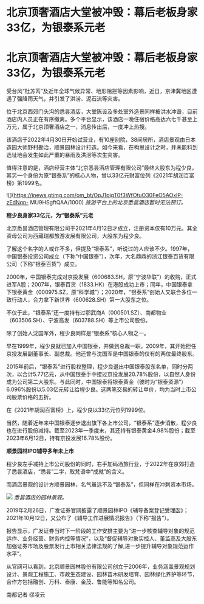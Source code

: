 # 北京顶奢酒店大堂被冲毁：幕后老板身家33亿，为银泰系元老

# 北京顶奢酒店大堂被冲毁：幕后老板身家33亿，为银泰系元老

受台风“杜苏芮”及近年全球气候异常、地形阻拦等因素影响，近日，京津冀地区遭遇了强降雨天气，并引发了洪涝、泥石流等灾害。

位于北京西郊门头沟的悉昙酒店，大堂陈设及多处室外造景同样被洪水冲毁，目前酒店内人员正在有序撤离。多个平台显示，该酒店一晚住宿价格高达六七千甚至上万元，属于北京顶奢酒店之一，消息传出后，一度冲上热搜。

该酒店于2022年4月30日开始试营业，有10座别院，38间居所，酒店景观由日本造园大师野村勘治，顺景园林设计打造。如今来看，在构思设计之时，并未能料到选址地会发生如此严重的暴雨及洪涝等次生灾害。

值得注意的是，酒店经营主体“北京悉昙酒店管理有限公司”最终大股东为程少良，其另一个身份为原“银泰系”的核心人物，曾以33亿元财富位列《2021年胡润百富榜》第1999名。

![](https://inews.gtimg.com/om_bt/OpJ1pigT0f3WfOtuO30FeO5AOxlP-zEdNqn-
MU9HSgftQAA/1000) _旅游平台上的北京悉昙酒店暂时无法预订。_

**程少良身家33亿元，为“银泰系”元老**

北京悉昙酒店管理有限公司于2021年4月12日才成立，注册资本仅有10万元。其全资母公司为西藏瑞都旅游发展有限公司，大股东为程少良。

了解这个名字的人或许不多，但提及“银泰系”，听说过的人应该不少。1997年，中国银泰投资公司成立（下称“中国银泰”），次年，大名鼎鼎的浙江银泰百货有限公司（下称“银泰百货”）成立。

2000年，中国银泰完成对京投发展（600683.SH，原“宁波华联”）的收购，正式进军A股；2007年，银泰百货（1833.HK）在港股成功上市；同年，中国银泰拿下银泰黄金（000975.SZ，原“科学城”）；2020年，“银泰系”创始人又联合多位一致行动人，合力拿下新世界（600628.SH）第一大股东之位。

不仅于此，“银泰系”还一度持有过鄂武商A（000501.SZ）、南都物业（603506.SH）、宁波高发（603788.SH）等上市公司股份。

除了创始人沈国军外，程少良同样是“银泰系”核心人物之一。

早在1999年，程少良就已加入中国银泰，并做到总裁一职，2009年，其开始担任京投发展副董事长、副总裁。他还曾与沈国军是中国银泰的仅有的两位最终股东。

2015年前后，“银泰系”进行股权整理，程少良退出中国银泰股东名单，同时分两次，以合计5.77亿元，从中国银泰手中接过京投发展20.78%股份，以自然人身份成为公司第二大股东。与此同时，中国银泰将银泰黄金（彼时为“银泰资源”）6.096%股份以5.03亿元转让给程少良。这两笔交易的转让单价，均为当时上市公司股票价格的五折。

在《2021年胡润百富榜》上，程少良以33亿元位列1999位。

当然，随着近年来中国银泰逐步退出旗下各上市公司，“银泰系”逐步消散，程少良也在进行股份减持。截至2023年一季度末，其还持有银泰黄金4.98%股份；截至2023年6月12日，持有京投发展16.78%股份。

**顺景园林IPO辅导多年未上市**

程少良左手减持上市公司股份的同时，右手加码酒旅行业，于2022年在京郊打造了悉昙酒店，“悉昙”二字，取梵语中“成就”的含义。

而酒店景观的设计方顺景园林，名气虽远不及“银泰系”，但同样在冲刺资本市场。

![](https://inews.gtimg.com/om_bt/O8yuJ82nUEq3ySFAH3yrt5jTnFndUBfa_yEsmOdwJBRT0AA/1000)
_悉昙酒店的园林景观。_

2019年2月26日，广发证券官网披露了顺景园林IPO《辅导备案登记受理函》；2021年10月12日，又公布了《辅导工作进展情况报告》（下称“报告”）。

报告显示，广发证券当时下一阶段的工作安排主要为“进一步核查辅导对象的规范运作、业务经营、财务内控等情况”，以及“督促辅导对象实控人、董监高及大股东加强证券市场及股票发行上市相关法律法规的了解,进一步提升辅导对象规范运作水平”。

从官网可以看到，北京顺景园林股份有限公司创立于2006年，业务涵盖景观规划设计、景观工程施工、市政生态建设、园林苗木研发培育、园林绿化养护等环节，合作方包括融创、万科、泰康、金茂、鲁能等知名公司。

南都记者 缪凌云

